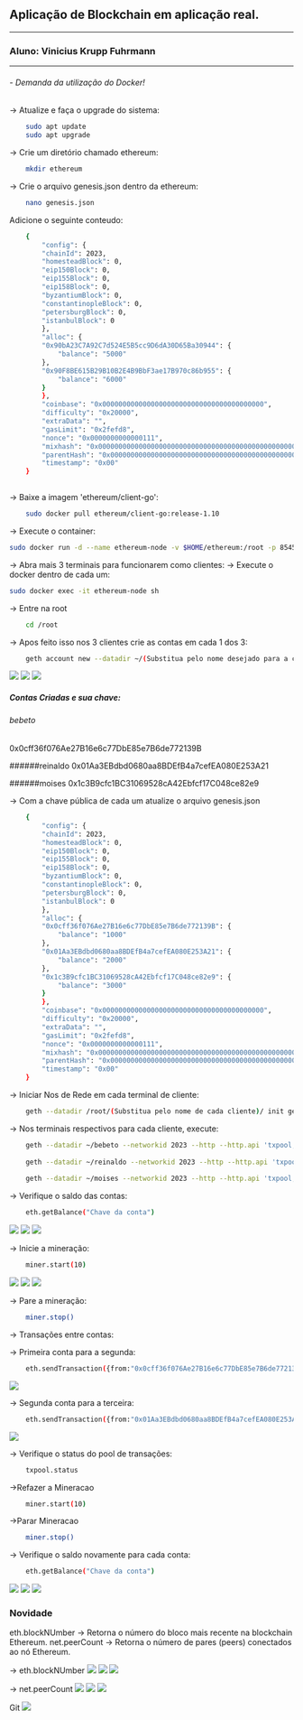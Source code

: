 ## Aplicação de Blockchain em aplicação real.

------------
### Aluno: Vinicius Krupp Fuhrmann

------------


###### - Demanda da utilização do Docker!

-> Atualize e faça o upgrade do sistema:
```bash
	sudo apt update
	sudo apt upgrade
```
-> Crie um diretório chamado ethereum:
```bash
	mkdir ethereum
```
	
-> Crie o arquivo genesis.json dentro da ethereum:
```bash
	nano genesis.json
```

Adicione o seguinte conteudo:
```bash
	{
	    "config": {
		"chainId": 2023,
		"homesteadBlock": 0,
		"eip150Block": 0,
		"eip155Block": 0,
		"eip158Block": 0,
		"byzantiumBlock": 0,
		"constantinopleBlock": 0,
		"petersburgBlock": 0,
		"istanbulBlock": 0
	    },
	    "alloc": {
		"0x90bA23C7A92C7d524E5B5cc9D6dA30D65Ba30944": {
		    "balance": "5000"
		},
		"0x90F8BE615B29B10B2E4B9BbF3ae17B970c86b955": {
		    "balance": "6000"
		}
	    },
	    "coinbase": "0x0000000000000000000000000000000000000000",
	    "difficulty": "0x20000",
	    "extraData": "",
	    "gasLimit": "0x2fefd8",
	    "nonce": "0x0000000000000111",
	    "mixhash": "0x0000000000000000000000000000000000000000000000000000000000000000",
	    "parentHash": "0x0000000000000000000000000000000000000000000000000000000000000000",
	    "timestamp": "0x00"
	}	
	
```

-> Baixe a imagem 'ethereum/client-go':
```bash
	sudo docker pull ethereum/client-go:release-1.10
```
	
-> Execute o container:
```bash
sudo docker run -d --name ethereum-node -v $HOME/ethereum:/root -p 8545:8545 -p 8544:8544 -p 30301:30301 -p 30310:30310 -p 30320:30320 -p 		30330:30330 -it --entrypoint=/bin/sh ethereum/client-go:release-1.10
```

-> Abra mais 3 terminais para funcionarem como clientes:
-> Execute o docker dentro de cada um:
```bash
sudo docker exec -it ethereum-node sh
```

-> Entre na root
```bash
	cd /root
```

-> Apos feito isso nos 3 clientes crie as contas em cada 1 dos 3:
```bash
	geth account new --datadir ~/(Substitua pelo nome desejado para a conta)
```

![](user1.png)
![](user2.png)
![](user3.png)

##### Contas Criadas e sua chave:

###### bebeto
0x0cff36f076Ae27B16e6c77DbE85e7B6de772139B

######reinaldo
0x01Aa3EBdbd0680aa8BDEfB4a7cefEA080E253A21

######moises
0x1c3B9cfc1BC31069528cA42Ebfcf17C048ce82e9

-> Com a chave pública de cada um atualize o arquivo genesis.json
```bash
	{
	    "config": {
		"chainId": 2023,
		"homesteadBlock": 0,
		"eip150Block": 0,
		"eip155Block": 0,
		"eip158Block": 0,
		"byzantiumBlock": 0,
		"constantinopleBlock": 0,
		"petersburgBlock": 0,
		"istanbulBlock": 0
	    },
	    "alloc": {
		"0x0cff36f076Ae27B16e6c77DbE85e7B6de772139B": {
		    "balance": "1000"
		},
		"0x01Aa3EBdbd0680aa8BDEfB4a7cefEA080E253A21": {
		    "balance": "2000"
		},
		"0x1c3B9cfc1BC31069528cA42Ebfcf17C048ce82e9": {
		    "balance": "3000"
		}
	    },
	    "coinbase": "0x0000000000000000000000000000000000000000",
	    "difficulty": "0x20000",
	    "extraData": "",
	    "gasLimit": "0x2fefd8",
	    "nonce": "0x0000000000000111",
	    "mixhash": "0x0000000000000000000000000000000000000000000000000000000000000000",
	    "parentHash": "0x0000000000000000000000000000000000000000000000000000000000000000",
	    "timestamp": "0x00"
	}
```

-> Iniciar Nos de Rede em cada terminal de cliente:
```bash
	geth --datadir /root/(Substitua pelo nome de cada cliente)/ init genesis.json
```

-> Nos terminais respectivos para cada cliente, execute:
```bash	
	geth --datadir ~/bebeto --networkid 2023 --http --http.api 'txpool,eth,net,web3,personal,admin,miner' --http.corsdomain '*' --authrpc.port 8547 --allow-insecure-unlock console
	
	geth --datadir ~/reinaldo --networkid 2023 --http --http.api 'txpool,eth,net,web3,personal,admin,miner' --http.corsdomain '*' --authrpc.port 8546 --port 30302 --http.port 8544 --allow-insecure-unlock console
	
	geth --datadir ~/moises --networkid 2023 --http --http.api 'txpool,eth,net,web3,personal,admin,miner' --http.corsdomain '*' --authrpc.port 8548 --port 30500 --http.port 30501 --allow-insecure-unlock console
```

-> Verifique o saldo das contas:
```bash
	eth.getBalance("Chave da conta")
```

![](saldo1.png)
![](saldo2.png)
![](saldo3.png)

-> Inicie a mineração:
```bash	
	miner.start(10)
```

![](minera1.png)
![](minera2.png)
![](minera3.png)

-> Pare a mineração:
```bash	
	miner.stop()
```

-> Transações entre contas:

-> Primeira conta para a segunda:
```bash
	eth.sendTransaction({from:"0x0cff36f076Ae27B16e6c77DbE85e7B6de772139B", to:"0x01Aa3EBdbd0680aa8BDEfB4a7cefEA080E253A21", value:111, gas:21000})
```

![](transfer1-2.png)

-> Segunda conta para a terceira:
```bash	
	eth.sendTransaction({from:"0x01Aa3EBdbd0680aa8BDEfB4a7cefEA080E253A21", to:"0x1c3B9cfc1BC31069528cA42Ebfcf17C048ce82e9", value:222, gas:21000})
```

![](transfer2-3.png)

-> Verifique o status do pool de transações:
```bash
	txpool.status
```
	
->Refazer a Mineracao	
```bash	
	miner.start(10)
```

->Parar Mineracao
```bash	
	miner.stop()
```

-> Verifique o saldo novamente para cada conta:
```bash
	eth.getBalance("Chave da conta")
```
	
![](jaminera1.png)
![](jaminera2.png)
![](jaminera3.png)

### Novidade

eth.blockNUmber -> Retorna o número do bloco mais recente na blockchain Ethereum.
net.peerCount -> Retorna o número de pares (peers) conectados ao nó Ethereum.

-> eth.blockNUmber
![](Nov1.png)
![](Nov2.png)
![](Nov3.png)

-> net.peerCount
![](peer1.png)
![](peer2.png)
![](peer3.png)

Git
![](enviado.png)


